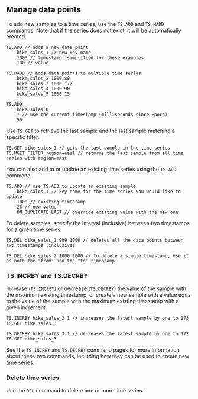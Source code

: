 ## Manage data points

To add new samples to a time series, use the `TS.ADD` and `TS.MADD` commands. Note that if the series does not exist, it will be automatically created.

```redis Add data points to a time series
TS.ADD // adds a new data point
    bike_sales_1 // new key name
    1000 // timestamp, simplified for these examples
    100 // value
 
TS.MADD // adds data points to multiple time series
    bike_sales_2 1000 80
    bike_sales_3 1000 172
    bike_sales_4 1000 90
    bike_sales_5 1000 15
 
TS.ADD 
    bike_sales_0
    * // use the current timestamp (milliseconds since Epoch)
    50
```

Use `TS.GET` to retrieve the last sample and the last sample matching a specific filter.

```redis Read
TS.GET bike_sales_1 // gets the last sample in the time series
TS.MGET FILTER region=east // returns the last sample from all time series with region=east
```

You can also add to or update an existing time series using the `TS.ADD` command.

```redis Update a time series sample
TS.ADD // use TS.ADD to update an existing sample
    bike_sales_1 // key name for the time series you would like to update
    1000 // existing timestamp
    26 // new value
    ON_DUPLICATE LAST // override existing value with the new one
```

To delete samples, specify the interval (inclusive) between two timestamps for a given time series.

```redis Delete
TS.DEL bike_sales_1 999 1000 // deletes all the data points between two timestamps (inclusive)
 
TS.DEL bike_sales_2 1000 1000 // to delete a single timestamp, use it as both the "from" and the "to" timestamp
```

### TS.INCRBY and TS.DECRBY

Increase (`TS.INCRBY`) or decrease (`TS.DECRBY`) the value of the sample with the maximum existing timestamp, or create a new sample with a value equal to the value of the sample with the maximum existing timestamp with a given increment.

```redis TS.INCRBY example
TS.INCRBY bike_sales_3 1 // increases the latest sample by one to 173
TS.GET bike_sales_3
```

```redis TS.DECRBY example
TS.DECRBY bike_sales_3 1 // decreases the latest sample by one to 172
TS.GET bike_sales_3
```

See the `TS.INCRBY` and `TS.DECRBY` command pages for more information about these two commands, including how they can be used to create new time series.

### Delete time series

Use the `DEL` command to delete one or more time series.